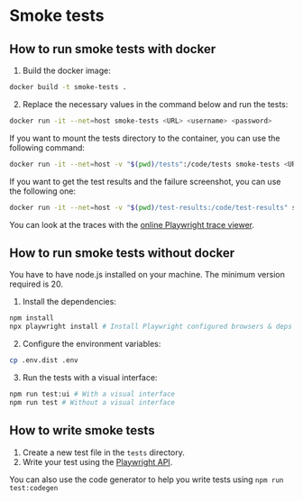 # Smoke tests

## How to run smoke tests with docker

1. Build the docker image:

```bash
docker build -t smoke-tests .
```

2. Replace the necessary values in the command below and run the tests:

```bash
docker run -it --net=host smoke-tests <URL> <username> <password>
```

If you want to mount the tests directory to the container, you can use the following command:

```bash
docker run -it --net=host -v "$(pwd)/tests":/code/tests smoke-tests <URL> <username> <password>
```

If you want to get the test results and the failure screenshot, you can use the
following one:

```bash
docker run -it --net=host -v "$(pwd)/test-results:/code/test-results" smoke-tests <URL> <username> <password>
```

You can look at the traces with the
[online Playwright trace viewer](https://trace.playwright.dev/).

## How to run smoke tests without docker

You have to have node.js installed on your machine. The minimum version required is 20.

1. Install the dependencies:

```bash
npm install
npx playwright install # Install Playwright configured browsers & deps
```

2. Configure the environment variables:

```bash
cp .env.dist .env
```

3. Run the tests with a visual interface:

```bash
npm run test:ui # With a visual interface
npm run test # Without a visual interface
```

## How to write smoke tests

1. Create a new test file in the `tests` directory.
2. Write your test using the [Playwright API](https://playwright.dev/docs).

You can also use the code generator to help you write tests using `npm run test:codegen`
